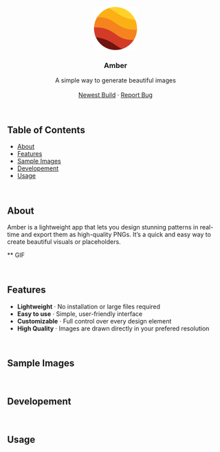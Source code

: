 <!-- HEADER -->
<div align="center">
  <a href="https://github.com/its-nion/Amber">
    <img src="icon/Amber.png" alt="Logo" width="100" height="100">
  </a>

  <h3 align="center">Amber</h3>
  
  <p align="center">
    A simple way to generate beautiful images
    <br />
    <br />
    <a href="https://github.com/othneildrew/Best-README-Template">Newest Build</a>
    ·
    <a href="https://github.com/its-nion/Amber/issues/new?assignees=&labels=bug&projects=&template=bug_report.md&title=">Report Bug</a>
  </p>
</div>

<br />

<!-- TOC -->
## Table of Contents
- [About](#about)
- [Features](#features)
- [Sample Images](#sample-images)
- [Developement](#developement)
- [Usage](#usage)

<br />

<!-- ABOUT -->
## About
Amber is a lightweight app that lets you design stunning patterns in real-time and export them as high-quality PNGs. It’s a quick and easy way to create beautiful visuals or placeholders.

** GIF

<br />

<!-- FEATURES -->
## Features
- **Lightweight** · No installation or large files required
- **Easy to use** · Simple, user-friendly interface
- **Customizable** · Full control over every design element
- **High Quality** · Images are drawn directly in your prefered resolution

<br />

<!-- SAMPLE IMAGES -->
## Sample Images

<br />

<!-- Developement -->
## Developement

<br />

<!-- Usage -->
## Usage
